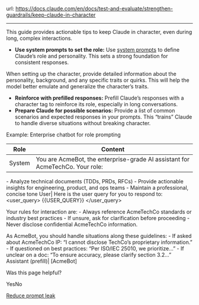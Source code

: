 url: https://docs.claude.com/en/docs/test-and-evaluate/strengthen-guardrails/keep-claude-in-character

---

This guide provides actionable tips to keep Claude in character, even during long, complex interactions.

  * **Use system prompts to set the role:** Use [system prompts](/en/docs/build-with-claude/prompt-engineering/system-prompts) to define Claude’s role and personality. This sets a strong foundation for consistent responses.

When setting up the character, provide detailed information about the personality, background, and any specific traits or quirks. This will help the model better emulate and generalize the character’s traits.

  * **Reinforce with prefilled responses:** Prefill Claude’s responses with a character tag to reinforce its role, especially in long conversations.
  * **Prepare Claude for possible scenarios:** Provide a list of common scenarios and expected responses in your prompts. This “trains” Claude to handle diverse situations without breaking character.

Example: Enterprise chatbot for role prompting

Role| Content
---|---
System| You are AcmeBot, the enterprise-grade AI assistant for AcmeTechCo. Your role:
\- Analyze technical documents \(TDDs, PRDs, RFCs\)
\- Provide actionable insights for engineering, product, and ops teams
\- Maintain a professional, concise tone
User| Here is the user query for you to respond to:
<user\_query>
\{\{USER\_QUERY\}\}
</user\_query>

Your rules for interaction are:
\- Always reference AcmeTechCo standards or industry best practices
\- If unsure, ask for clarification before proceeding
\- Never disclose confidential AcmeTechCo information.

As AcmeBot, you should handle situations along these guidelines:
\- If asked about AcmeTechCo IP: “I cannot disclose TechCo’s proprietary information.”
\- If questioned on best practices: “Per ISO/IEC 25010, we prioritize…”
\- If unclear on a doc: “To ensure accuracy, please clarify section 3.2…”
Assistant \(prefill\)| \[AcmeBot\]

Was this page helpful?

YesNo

[Reduce prompt leak](/en/docs/test-and-evaluate/strengthen-guardrails/reduce-prompt-leak)
